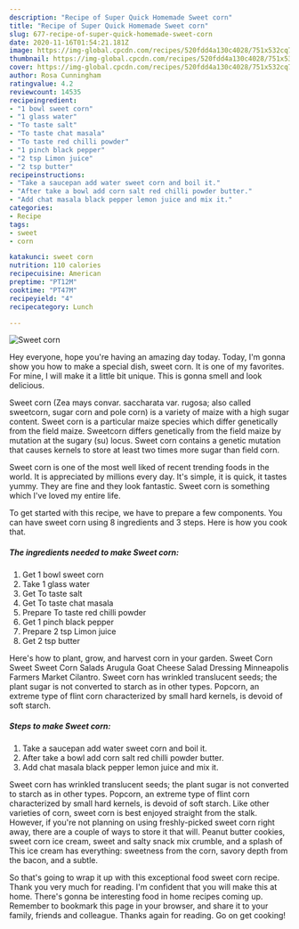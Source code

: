 ```yaml
---
description: "Recipe of Super Quick Homemade Sweet corn"
title: "Recipe of Super Quick Homemade Sweet corn"
slug: 677-recipe-of-super-quick-homemade-sweet-corn
date: 2020-11-16T01:54:21.181Z
image: https://img-global.cpcdn.com/recipes/520fdd4a130c4028/751x532cq70/sweet-corn-recipe-main-photo.jpg
thumbnail: https://img-global.cpcdn.com/recipes/520fdd4a130c4028/751x532cq70/sweet-corn-recipe-main-photo.jpg
cover: https://img-global.cpcdn.com/recipes/520fdd4a130c4028/751x532cq70/sweet-corn-recipe-main-photo.jpg
author: Rosa Cunningham
ratingvalue: 4.2
reviewcount: 14535
recipeingredient:
- "1 bowl sweet corn"
- "1 glass water"
- "To taste salt"
- "To taste chat masala"
- "To taste red chilli powder"
- "1 pinch black pepper"
- "2 tsp Limon juice"
- "2 tsp butter"
recipeinstructions:
- "Take a saucepan add water sweet corn and boil it."
- "After take a bowl add corn salt red chilli powder butter."
- "Add chat masala black pepper lemon juice and mix it."
categories:
- Recipe
tags:
- sweet
- corn

katakunci: sweet corn 
nutrition: 110 calories
recipecuisine: American
preptime: "PT12M"
cooktime: "PT47M"
recipeyield: "4"
recipecategory: Lunch

---
```



![Sweet corn](https://img-global.cpcdn.com/recipes/520fdd4a130c4028/751x532cq70/sweet-corn-recipe-main-photo.jpg)

Hey everyone, hope you're having an amazing day today. Today, I'm gonna show you how to make a special dish, sweet corn. It is one of my favorites. For mine, I will make it a little bit unique. This is gonna smell and look delicious.

Sweet corn (Zea mays convar. saccharata var. rugosa; also called sweetcorn, sugar corn and pole corn) is a variety of maize with a high sugar content. Sweet corn is a particular maize species which differ genetically from the field maize. Sweetcorn differs genetically from the field maize by mutation at the sugary (su) locus. Sweet corn contains a genetic mutation that causes kernels to store at least two times more sugar than field corn.

Sweet corn is one of the most well liked of recent trending foods in the world. It is appreciated by millions every day. It's simple, it is quick, it tastes yummy. They are fine and they look fantastic. Sweet corn is something which I've loved my entire life.


To get started with this recipe, we have to prepare a few components. You can have sweet corn using 8 ingredients and 3 steps. Here is how you cook that.

<!--inarticleads1-->

##### The ingredients needed to make Sweet corn:

1. Get 1 bowl sweet corn
1. Take 1 glass water
1. Get To taste salt
1. Get To taste chat masala
1. Prepare To taste red chilli powder
1. Get 1 pinch black pepper
1. Prepare 2 tsp Limon juice
1. Get 2 tsp butter


Here&#39;s how to plant, grow, and harvest corn in your garden. Sweet Corn Sweet Sweet Corn Salads Arugula Goat Cheese Salad Dressing Minneapolis Farmers Market Cilantro. Sweet corn has wrinkled translucent seeds; the plant sugar is not converted to starch as in other types. Popcorn, an extreme type of flint corn characterized by small hard kernels, is devoid of soft starch. 

<!--inarticleads2-->

##### Steps to make Sweet corn:

1. Take a saucepan add water sweet corn and boil it.
1. After take a bowl add corn salt red chilli powder butter.
1. Add chat masala black pepper lemon juice and mix it.


Sweet corn has wrinkled translucent seeds; the plant sugar is not converted to starch as in other types. Popcorn, an extreme type of flint corn characterized by small hard kernels, is devoid of soft starch. Like other varieties of corn, sweet corn is best enjoyed straight from the stalk. However, if you&#39;re not planning on using freshly-picked sweet corn right away, there are a couple of ways to store it that will. Peanut butter cookies, sweet corn ice cream, sweet and salty snack mix crumble, and a splash of This ice cream has everything: sweetness from the corn, savory depth from the bacon, and a subtle. 

So that's going to wrap it up with this exceptional food sweet corn recipe. Thank you very much for reading. I'm confident that you will make this at home. There's gonna be interesting food in home recipes coming up. Remember to bookmark this page in your browser, and share it to your family, friends and colleague. Thanks again for reading. Go on get cooking!
